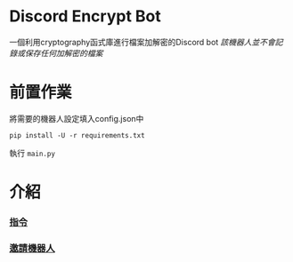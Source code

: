 # Discord Encrypt Bot
一個利用cryptography函式庫進行檔案加解密的Discord bot
*該機器人並不會記錄或保存任何加解密的檔案*
# 前置作業
將需要的機器人設定填入config.json中
```
pip install -U -r requirements.txt
```

執行 `main.py` 
# 介紹
### [指令](docs/commands.md)
### [邀請機器人](https://discord.com/oauth2/authorize?client_id=1242337935022624788&permissions=551903332352&scope=bot)













